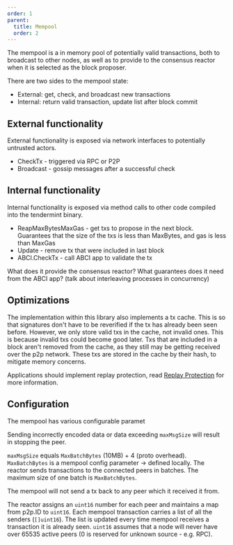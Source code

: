 ```yaml
---
order: 1
parent:
  title: Mempool
  order: 2
---
```


The mempool is a in memory pool of potentially valid transactions,
both to broadcast to other nodes, as well as to provide to the
consensus reactor when it is selected as the block proposer.

There are two sides to the mempool state:

- External: get, check, and broadcast new transactions
- Internal: return valid transaction, update list after block commit

## External functionality

External functionality is exposed via network interfaces
to potentially untrusted actors.

- CheckTx - triggered via RPC or P2P
- Broadcast - gossip messages after a successful check

## Internal functionality

Internal functionality is exposed via method calls to other
code compiled into the tendermint binary.

- ReapMaxBytesMaxGas - get txs to propose in the next block. Guarantees that the
    size of the txs is less than MaxBytes, and gas is less than MaxGas
- Update - remove tx that were included in last block
- ABCI.CheckTx - call ABCI app to validate the tx

What does it provide the consensus reactor?
What guarantees does it need from the ABCI app?
(talk about interleaving processes in concurrency)

## Optimizations

The implementation within this library also implements a tx cache.
This is so that signatures don't have to be reverified if the tx has
already been seen before.
However, we only store valid txs in the cache, not invalid ones.
This is because invalid txs could become good later.
Txs that are included in a block aren't removed from the cache,
as they still may be getting received over the p2p network.
These txs are stored in the cache by their hash, to mitigate memory concerns.

Applications should implement replay protection, read [Replay
Protection](https://github.com/HighStakesSwitzerland/tendermint/blob/8cdaa7f515a9d366bbc9f0aff2a263a1a6392ead/docs/app-dev/app-development.md#replay-protection) for more information.

## Configuration

The mempool has various configurable paramet

Sending incorrectly encoded data or data exceeding `maxMsgSize` will result
in stopping the peer.

`maxMsgSize` equals `MaxBatchBytes` (10MB) + 4 (proto overhead).
`MaxBatchBytes` is a mempool config parameter -> defined locally. The reactor
sends transactions to the connected peers in batches. The maximum size of one
batch is `MaxBatchBytes`.

The mempool will not send a tx back to any peer which it received it from.

The reactor assigns an `uint16` number for each peer and maintains a map from
p2p.ID to `uint16`. Each mempool transaction carries a list of all the senders
(`[]uint16`). The list is updated every time mempool receives a transaction it
is already seen. `uint16` assumes that a node will never have over 65535 active
peers (0 is reserved for unknown source - e.g. RPC).
